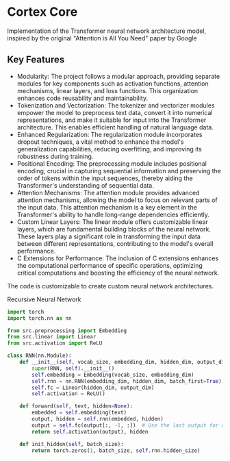 # Cortex Core
Implementation of the Transformer neural network architecture model, inspired by the original "Attention is All You Need" paper by Google
## Key Features
- Modularity: The project follows a modular approach, providing separate modules for key components such as activation functions, attention mechanisms, linear layers, and loss functions. This organization enhances code reusability and maintainability.
- Tokenization and Vectorization: The tokenizer and vectorizer modules empower the model to preprocess text data, convert it into numerical representations, and make it suitable for input into the Transformer architecture. This enables efficient handling of natural language data.
- Enhanced Regularization: The regularization module incorporates dropout techniques, a vital method to enhance the model's generalization capabilities, reducing overfitting, and improving its robustness during training.
- Positional Encoding: The preprocessing module includes positional encoding, crucial in capturing sequential information and preserving the order of tokens within the input sequences, thereby aiding the Transformer's understanding of sequential data.
- Attention Mechanisms: The attention module provides advanced attention mechanisms, allowing the model to focus on relevant parts of the input data. This attention mechanism is a key element in the Transformer's ability to handle long-range dependencies efficiently.
- Custom Linear Layers: The linear module offers customizable linear layers, which are fundamental building blocks of the neural network. These layers play a significant role in transforming the input data between different representations, contributing to the model's overall performance.
- C Extensions for Performance: The inclusion of C extensions enhances the computational performance of specific operations, optimizing critical computations and boosting the efficiency of the neural network.

The code is customizable to create custom neural network architectures.

Recursive Neural Network

```python
import torch
import torch.nn as nn

from src.preprocessing import Embedding
from src.linear import Linear
from src.activation import ReLU

class RNN(nn.Module):
    def __init__(self, vocab_size, embedding_dim, hidden_dim, output_dim):
        super(RNN, self).__init__()
        self.embedding = Embedding(vocab_size, embedding_dim)
        self.rnn = nn.RNN(embedding_dim, hidden_dim, batch_first=True)
        self.fc = Linear(hidden_dim, output_dim)
        self.activation = ReLU()

    def forward(self, text, hidden=None):
        embedded = self.embedding(text)
        output, hidden = self.rnn(embedded, hidden)
        output = self.fc(output[:, -1, :])  # Use the last output for classification
        return self.activation(output), hidden

    def init_hidden(self, batch_size):
        return torch.zeros(1, batch_size, self.rnn.hidden_size)
```
